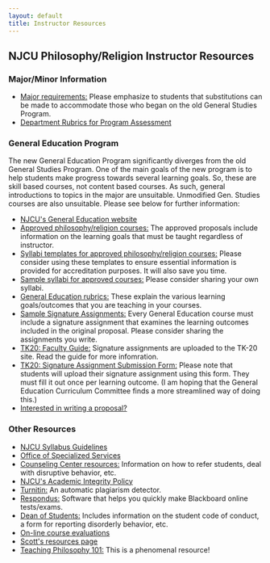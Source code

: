 ```yaml
---
layout: default
title: Instructor Resources
---
```


## NJCU Philosophy/Religion Instructor Resources

### Major/Minor Information

+ [Major requirements:](https://dl.dropboxusercontent.com/u/3478322/RequirementsGenED.pdf) Please emphasize to students that substitutions can be made to accommodate those who began on the old General Studies Program.
+ [Department Rubrics for Program Assessment](Program)



### General Education Program

The new General Education Program significantly diverges from the old General Studies Program. One of the main goals of the new program is to help students make progress towards several learning goals. So, these are skill based courses, not content based courses. As such, general introductions to topics in the major are unsuitable. Unmodified Gen. Studies courses are also unsuitable. Please see below for further information: 

+ [NJCU's General Education website](http://www.njcu.edu/cas/general-education/)
+ [Approved philosophy/religion courses:](Approved) The approved proposals include information on the learning goals that must be taught regardless of instructor.
+ [Syllabi templates for approved philosophy/religion courses:](Templates) Please consider using these templates to ensure essential information is provided for accreditation purposes. It will also save you time.
+ [Sample syllabi for approved courses:](Syllabi) Please consider sharing your own syllabi.
+ [General Education rubrics:](Rubrics) These explain the various learning goals/outcomes that you are teaching in your courses. 
+ [Sample Signature Assignments:](Sig) Every General Education course must include a signature assignment that examines the learning outcomes included in the original proposal. Please consider sharing the assignments you write.
+ [TK20:  Faculty Guide:](http://www.njcu.edu/uploadedFiles/Academics/Colleges/College_of_Art_and_Sciences/General_Education/Faculty%20Navigation%20Guide%20-%20Gen%20Ed%20Signature%20Assignments%20-%20v.11.30.2015.pdf) Signature assignments are uploaded to the TK-20 site. Read the guide for more infomration.
+ [TK20: Signature Assignment Submission Form:](http://www.njcu.edu/uploadedFiles/Academics/Colleges/College_of_Art_and_Sciences/General_Education/Signature%20Assignment%20Submission%20Form.docx) Please note that students will upload their signature assignment using this form. They must fill it out once per learning outcome. (I am hoping that the General Education Curriculum Committee finds a more streamlined way of doing this.) 
+ [Interested in writing a proposal?](Proposal)


### Other Resources 

+ [NJCU Syllabus Guidelines](syllabusguidelines.pdf)
+ [Office of Specialized Services](http://www.njcu.edu/oss/)
+ [Counseling Center resources:](https://www.njcu.edu/counselingcenter/for-faculty-and-staff/) Information on how to refer students, deal with disruptive  behavior, etc. 
+ [NJCU's Academic Integrity Policy](http://www.njcu.edu/uploadedFiles/About_NJCU/Governance_and_Organization/University_Senate/Policies/Academic%20INTEGRITY%20POLICY%20FINAL%202-04.pdf)
+ [Turnitin:](http://newlearning.njcu.edu/dl/faculty/Turnitin_handout.htm) An automatic plagiarism detector. 
+ [Respondus:](http://newlearning.njcu.edu/dl/faculty/RespondusHandout.htm) Software that helps you quickly make Blackboard online tests/exams. 
+ [Dean of Students:](http://www.njcu.edu/deanofstudents/faculty-and-staff-information/) Includes information on the student code of conduct, a form for reporting disorderly behavior, etc. 
+ [On-line course evaluations](https://njcu.home.campuslabs.com)
+ [Scott's resources page](/Teaching/Resources)
+ [Teaching Philosophy 101:](http://www.teachphilosophy101.org) This is a phenomenal resource!
